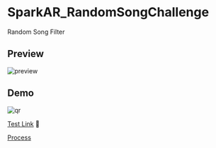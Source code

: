 # SparkAR_RandomSongChallenge
Random Song Filter

## Preview
![preview](https://miro.medium.com/max/640/0*We9OQ2sccTuDWH5Z.gif)

## Demo
![qr](https://miro.medium.com/max/720/1*gvtkvYGE7WsbgYUsYxVKUg.png)

[Test Link](https://www.instagram.com/ar/610228203364060/?ch=N2M0OWY4MmNmN2MzMThiMzM5N2U2ZTIwZTcxZmMxZWY%3D) :pinching_hand:	

[Process](https://ckmjanet.medium.com/spark-ar-random-song-8446c08d96f6)
